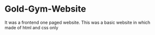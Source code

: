 # Gold-Gym-Website
It was a frontend one paged website.
This was a basic website in which made of html and css only 
